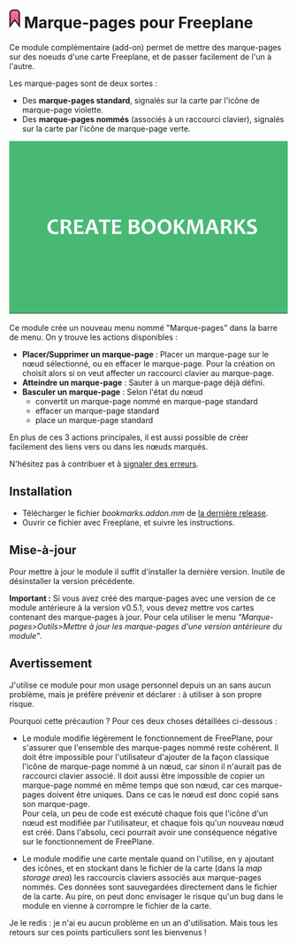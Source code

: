 # ![logo](doc/bookmark.png) Marque-pages pour Freeplane

Ce module complémentaire (add-on) permet de mettre des marque-pages sur des noeuds d'une carte Freeplane, et de passer facilement de l'un à l'autre.

Les marque-pages sont de deux sortes :

- Des **marque-pages standard**, signalés sur la carte par l'icône de marque-page violette.
- Des **marque-pages nommés** (associés à un raccourci clavier), signalés sur la carte par l'icône de marque-page verte.

![demo](doc/demo.gif)

Ce module crée un nouveau menu nommé "Marque-pages" dans la barre de menu. On y trouve les actions disponibles :

- **Placer/Supprimer un marque-page** : Placer un marque-page sur le nœud sélectionné, ou en effacer le marque-page. Pour la création on choisit alors si on veut affecter un raccourci clavier au marque-page.
- **Atteindre un marque-page** : Sauter à un marque-page déjà défini.
- **Basculer un marque-page** : Selon l'état du nœud
  - convertit un marque-page nommé en marque-page standard
  - effacer un marque-page standard
  - place un marque-page standard
  
En plus de ces 3 actions principales, il est aussi possible de créer facilement des liens vers ou dans les nœuds marqués.

N'hésitez pas à contribuer et à [signaler des erreurs](../../issues).

## Installation

- Télécharger le fichier *bookmarks.addon.mm* de [la dernière release](../../releases).
- Ouvrir ce fichier avec Freeplane, et suivre les instructions.

## Mise-à-jour

Pour mettre à jour le module il suffit d'installer la dernière version. Inutile de désinstaller la version précédente.

**Important :** Si vous avez créé des marque-pages avec une version de ce module antérieure à la version v0.5.1, vous devez mettre vos cartes contenant des marque-pages à jour. Pour cela utiliser le menu *"Marque-pages>Outils>Mettre à jour les marque-pages d'une version antérieure du module"*.

## Avertissement

J'utilise ce module pour mon usage personnel depuis un an sans aucun problème, mais je préfère prévenir et déclarer : à utiliser à son propre risque.

Pourquoi cette précaution ? Pour ces deux choses détaillées ci-dessous :

- Le module modifie légèrement le fonctionnement de FreePlane, pour s'assurer que l'ensemble des marque-pages nommé reste cohérent. Il doit être impossible pour l'utilisateur d'ajouter de la façon classique l'icône de marque-page nommé à un nœud, car sinon il n'aurait pas de raccourci clavier associé. Il doit aussi être impossible de copier un marque-page nommé en même temps que son nœud, car ces marque-pages doivent être uniques. Dans ce cas le nœud est donc copié sans son marque-page.  
Pour cela, un peu de code est exécuté chaque fois que l'icône d'un nœud est modifiée par l'utilisateur, et chaque fois qu'un nouveau nœud est créé. Dans l'absolu, ceci pourrait avoir une conséquence négative sur le fonctionnement de FreePlane.

- Le module modifie une carte mentale quand on l'utilise, en y ajoutant des icônes, et en stockant dans le fichier de la carte (dans la *map storage area*) les raccourcis claviers associés aux marque-pages nommés. Ces données sont sauvegardées directement dans le fichier de la carte. Au pire, on peut donc envisager le risque qu'un bug dans le module en vienne à corrompre le fichier de la carte.

Je le redis : je n'ai eu aucun problème en un an d'utilisation. Mais tous les retours sur ces points particuliers sont les bienvenus !


